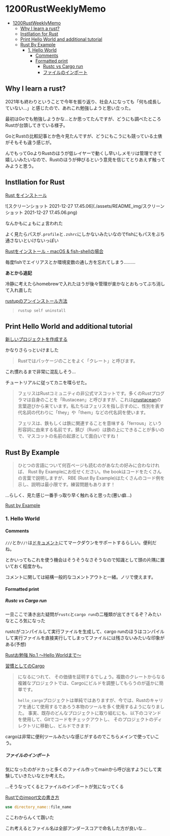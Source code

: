 # 1200RustWeeklyMemo

- [1200RustWeeklyMemo](#1200rustweeklymemo)
  - [Why I learn a rust?](#why-i-learn-a-rust)
  - [Instllation for Rust](#instllation-for-rust)
  - [Print Hello World and additional tutorial](#print-hello-world-and-additional-tutorial)
  - [Rust By Example](#rust-by-example)
    - [1. Hello World](#1-hello-world)
      - [Comments](#comments)
      - [Formatted print](#formatted-print)
        - [Rustc vs Cargo run](#rustc-vs-cargo-run)
        - [ファイルのインポート](#ファイルのインポート)

## Why I learn a rust?

2021年も終わりということで今年を振り返り、社会人になっても「何も成長していない…」と感じたので、あれこれ勉強しようと思い立った。

最初はGoでも勉強しようかな…とか思ってたんですが、どうにも調べたところRustが台頭してきている様子。

GoとRustの比較記事とか色々見たんですが、どうにもこうにも競っている土俵がそもそも違う感じが。

んでもってGoよりRustのほうが低レイヤーで動くし早いしメモリは管理できて嬉しいみたいなので、Rustのほうが伸びるという意見を信じてとりあえず触ってみようと思う。

## Instllation for Rust

[Rust をインストール](https://www.rust-lang.org/ja/tools/install)

![スクリーンショット 2021-12-27 17.45.06](./assets/README_img/スクリーンショット 2021-12-27 17.45.06.png)

なんかもにょもにょ言われた

よく見たらパスが`.profile`と`.zshrc`にしかないみたいなのでfishにもパスをぶち通さないといけないっぽい

[Rustをインストール - macOS & fish-shellの場合](https://qiita.com/ledsun/items/9af5cb594b4f9b6c5523)

毎度fishでエイリアスとか環境変数の通し方を忘れてしまう………

**あとから追記**

冷静に考えたらhomebrewで入れたほうが後々管理が楽かなとおもってぶち消して入れ直した

[rustupのアンインストール方法](https://yuzu441.hateblo.jp/entry/2017/03/22/201027)

> ```sh
> rustup self uninstall
> ```

## Print Hello World and additional tutorial

[新しいプロジェクトを作成する](https://www.rust-lang.org/ja/learn/get-started#:~:text=GEANY-,%E6%96%B0%E3%81%97%E3%81%84%E3%83%97%E3%83%AD%E3%82%B8%E3%82%A7%E3%82%AF%E3%83%88%E3%82%92%E4%BD%9C%E6%88%90%E3%81%99%E3%82%8B,-%E6%96%B0%E3%81%97%E3%81%84Rust%E9%96%8B%E7%99%BA)

かなりさらっといけました

> Rustではパッケージのことをよく「クレート」と呼びます。

これ慣れるまで非常に混乱しそう…

チュートリアルに従ってカニを喋らせた。

>  フェリスはRustコミュニティの非公式マスコットです。多くのRustプログラマは自身のことを「Rustacean」と呼びますが、これは[crustacean](https://en.wikipedia.org/wiki/Crustacean)の言葉遊びから来ています。私たちはフェリスを指し示すのに、性別を表す代名詞の代わりに「they」や「them」などの代名詞を使います。
>
> フェリスは、鉄もしくは鉄に関連することを意味する「ferrous」という形容詞に由来する名前です。錆び（Rust）は鉄の上にできることが多いので、マスコットの名前の起源として面白いですね！

## Rust By Example

> ひとつの言語について何百ページも読むのがあなたの好みに合わなければ、 Rust By Exampleにお任せください。the bookはコードをたくさんの言葉で説明しますが、 RBE (Rust By Example)はたくさんのコード例を示し、説明は最小限です。練習問題もあります！

…らしく、見た感じ一番手っ取り早く触れると思った(悪い癖…)

[Rust by Example](https://doc.rust-lang.org/stable/rust-by-example/)

### 1. Hello World

#### Comments

`///`とか`//!`は[ドキュメント](https://doc.rust-lang.org/stable/rust-by-example/meta/doc.html)にてマークダウンをサポートするらしい。便利だね。

とかいってもこれを使う機会はそうそうなさそうなので知識として頭の片隅に置いておく程度かも。

コメントに関しては結構一般的なコメントアウトと一緒。ノリで使えます。

#### Formatted print

##### Rustc vs Cargo run

一旦ここで湧き出た疑問が`rustc`と`cargo run`の二種類が出てきてるぞ？みたいなところ気になった

rustcがコンパイルして実行ファイルを生成して、cargo runのほうはコンパイルして実行ファイルを直接実行してしまってファイルには残さないみたいな印象がある(予想)

[Rustお勉強 No.1 〜Hello Worldまで〜](https://zenn.dev/mjinno/articles/4db0f1d37e85ee0828f5#rustc-%E3%82%B3%E3%83%9E%E3%83%B3%E3%83%89)

[習慣としてのCargo](https://doc.rust-jp.rs/book-ja/ch01-03-hello-cargo.html#習慣としてのcargo)

> になるにつれて、 その価値を証明するでしょう。複数のクレートからなる複雑なプロジェクトでは、Cargoにビルドを調整してもらうのが遥かに簡単です。
>
> `hello_cargo`プロジェクトは単純ではありますが、今では、Rustのキャリアを通じて使用するであろう本物のツールを多く使用するようになりました。 事実、既存のどんなプロジェクトに取り組むにも、以下のコマンドを使用して、Gitでコードをチェックアウトし、 そのプロジェクトのディレクトリに移動し、ビルドできます:

cargoは非常に便利ツールみたいな感じがするのでこちらメインで使っていこう。

##### ファイルのインポート

気になったのがドカっと多くのファイル作ってmainから呼び出すようにして実験していきたいなとか考えた。

…そうなってくるとファイルのインポートが気になってくる

[Rustでのimport文の書き方](https://qiita.com/MCUYvSCY8E/items/01ddfc8393ddb9d03dfe)

```rust
use directory_name::file_name
```

ここわからんくて躓いた

これ考えるとファイル名は全部アンダースコアで命名した方が良いな…
